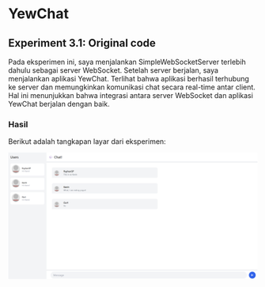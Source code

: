 
# YewChat 
## Experiment 3.1: Original code

Pada eksperimen ini, saya menjalankan SimpleWebSocketServer terlebih dahulu sebagai server WebSocket. Setelah server berjalan, saya menjalankan aplikasi YewChat. Terlihat bahwa aplikasi berhasil terhubung ke server dan memungkinkan komunikasi chat secara real-time antar client. Hal ini menunjukkan bahwa integrasi antara server WebSocket dan aplikasi YewChat berjalan dengan baik.

### Hasil
Berikut adalah tangkapan layar dari eksperimen:

![YewChat Chatting](image/yewchat.png)
